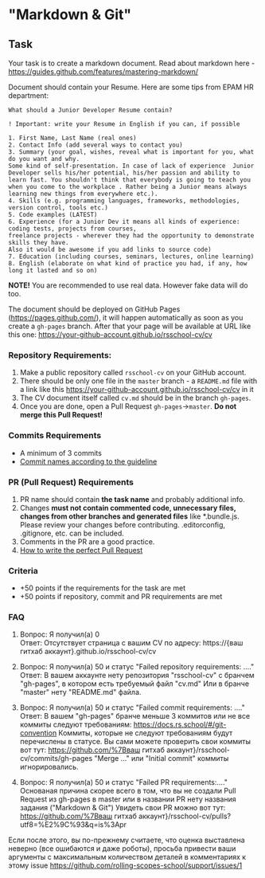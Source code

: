 #  "Markdown & Git"

## Task

Your task is to create a markdown document. Read about markdown here - https://guides.github.com/features/mastering-markdown/

Document should contain your Resume.
Here are some tips from EPAM HR department:
```
What should a Junior Developer Resume contain?

! Important: write your Resume in English if you can, if possible

1. First Name, Last Name (real ones)
2. Contact Info (add several ways to contact you)
3. Summary (your goal, wishes, reveal what is important for you, what do you want and why.
Some kind of self-presentation. In case of lack of experience  Junior Developer sells his/her potential, his/her passion and ability to learn fast. You shouldn't think that everybody is going to teach you when you come to the workplace . Rather being a Junior means always
learning new things from everywhere etc.).
4. Skills (e.g. programming languages, frameworks, methodologies, version control, tools etc.)
5. Code examples (LATEST)
6. Experience (for a Junior Dev it means all kinds of experience: coding tests, projects from courses,
freelance projects - wherever they had the opportunity to demonstrate skills they have.
Also it would be awesome if you add links to source code)
7. Education (including courses, seminars, lectures, online learning)
8. English (elaborate on what kind of practice you had, if any, how long it lasted and so on)
```
**NOTE!** You are recommended to use real data. However fake data will do too. 

The document should be deployed on GitHub Pages (https://pages.github.com/), it will happen automatically as soon as you create a `gh-pages` branch. After that your page will be available at URL like this one: https://your-github-account.github.io/rsschool-cv/cv

### Repository Requirements:

1. Make a public repository called `rsschool-cv` on your GitHub account.
2. There should be only one file in the `master` branch - a `README.md` file with a link like this https://your-github-account.github.io/rsschool-cv/cv in it
3. The CV document itself called `cv.md` should be in the branch `gh-pages`.
4. Once you are done, open a Pull Request `gh-pages`->`master`. **Do not merge this Pull Request!**

### Commits Requirements
- A minimum of 3 commits	
- [Commit names according to the guideline](https://docs.rs.school/#/git-convention)

### PR (Pull Request) Requirements
1. PR name should contain **the task name** and probably additional info.
2. Changes **must not contain commented code, unnecessary files, changes from other branches and generated files** like *.bundle.js. Please review your changes before contributing. .editorconfig, .gitignore, etc. can be included.
3. Comments in the PR are a good practice.
4. [How to write the perfect Pull Request](https://github.com/blog/1943-how-to-write-the-perfect-pull-request)

### Criteria
- +50 points if the requirements for the task are met
- +50 points if repository, commit and PR requirements are met

### FAQ
1. Вопрос: Я получил(а) 0  
Ответ: Отсутствует страница с вашим CV по адресу: https://{ваш гитхаб аккаунт}.github.io/rsschool-cv/cv

2. Вопрос: Я получил(а) 50 и статус "Failed repository requirements: ...."  
Ответ: В вашем аккаунте нету репозитория "rsschool-cv" с бранчем "gh-pages", в котором есть требуемый файл "cv.md"
Или в бранче "master" нету "README.md" файла.

3. Вопрос: Я получил(а) 50 и статус "Failed commit requirements: ...."  
Ответ: В вашем "gh-pages" бранче меньше 3 коммитов или не все коммиты следуют требованиям: https://docs.rs.school/#/git-convention
Коммиты, которые не следуют требованиям будут перечислены в статусе.
Вы сами можете проверить свои коммиты вот тут: https://github.com/%7Bваш гитхаб аккаунт}/rsschool-cv/commits/gh-pages
"Merge ..." или "Initial commit" коммиты игнорировались.

4. Вопрос: Я получил(а) 50 и статус "Failed PR requirements:...."  
Основаная причина скорее всего в том, что вы не создали Pull Request из gh-pages в master или в названии PR нету названия задания ("Markdown & Git")
Увидеть свои PR можно вот тут: https://github.com/%7Bваш гитхаб аккаунт}/rsschool-cv/pulls?utf8=%E2%9C%93&q=is%3Apr

Если после этого, вы по-прежнему считаете, что оценка выставлена неверно (все ошибаются и даже роботы), просьба привести ваши аргументы с максимальным количеством деталей в комментариях к этому issue
https://github.com/rolling-scopes-school/support/issues/1
